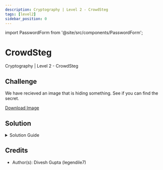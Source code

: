 ```yaml
---
description: Cryptography | Level 2 - CrowdSteg
tags: [level2]
sidebar_position: 0
---
```


import PasswordForm from '@site/src/components/PasswordForm';

# CrowdSteg
Cryptography | Level 2 - CrowdSteg

## Challenge
We have recieved an image that is hiding something. See if you can find the secret.

[Download Image](./assets/crowdsteg.png)

<PasswordForm hash="c935c6aa6d9a74c430d85dedebff140e46cd0527e71610f96bad887bd242535971a6528382772b59ccf79e842da42e65b58c4e5c6fa2b4e45988a54584eba8ac" algorithm="sha512" />

## Solution
<details>
  <summary>Solution Guide</summary>
  
  This is a [steganography](https://en.wikipedia.org/wiki/Steganography) challenge. There are many tools for steg challenges and usually involve trial & error. This particular challenge cannot be solved online and needs a downloadable tool: [**Digital Invisible Ink Toolkit (DIIT)**](https://diit.sourceforge.net/) which can be downloaded here: https://diit.sourceforge.net/download.php. Once downloaded, double click `diit.jar` to open it. It works for Windows, Linux, and Mac OSX.
  :::warning
  You need to have Java 1.5+ installed on your computer for the program to run! 
  :::
  Once it is open, head to the `Decode` tab. Click `Get Image` and choose the image you downloaded for the challenge (`crowdsteg.png`). Then, click `Set Message` and enter any filename (.png extension) in your chosen location, this will be the extracted output file. Your next step will be to attempt every `algorithm` from the dropdown menu until one of them succeeds. Once it's succeeded, simply find and open your extracted image to get the flag!

</details>

## Credits
- Author(s): Divesh Gupta (legendile7)